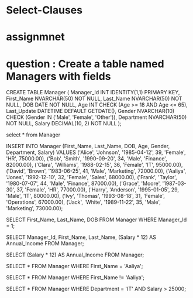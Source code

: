 # Select-Clauses
# assignmnet

# question : Create a table named Managers with fields 






CREATE TABLE Manager (
    Manager_Id INT IDENTITY(1,1) PRIMARY KEY,
    First_Name NVARCHAR(50) NOT NULL,
    Last_Name NVARCHAR(50) NOT NULL,
    DOB DATE NOT NULL,
    Age INT CHECK (Age >= 18 AND Age <= 65),
    Last_Update DATETIME DEFAULT GETDATE(),
    Gender NVARCHAR(10) CHECK (Gender IN ('Male', 'Female', 'Other')),
    Department NVARCHAR(50) NOT NULL,
    Salary DECIMAL(10, 2) NOT NULL
);



select * from Manager

INSERT INTO Manager (First_Name, Last_Name, DOB, Age, Gender, Department, Salary)
VALUES 
('Alice', 'Johnson', '1985-04-12', 39, 'Female', 'HR', 75000.00),
('Bob', 'Smith', '1990-09-20', 34, 'Male', 'Finance', 82000.00),
('Clara', 'Williams', '1988-02-15', 36, 'Female', 'IT', 95000.00),
('David', 'Brown', '1983-06-25', 41, 'Male', 'Marketing', 72000.00),
('Aaliya', 'Jones', '1992-12-10', 32, 'Female', 'Sales', 68000.00),
('Frank', 'Taylor', '1980-07-07', 44, 'Male', 'Finance', 87000.00),
('Grace', 'Moore', '1987-03-30', 37, 'Female', 'HR', 77000.00),
('Harry', 'Anderson', '1995-01-05', 29, 'Male', 'IT', 80000.00),
('Ivy', 'Thomas', '1993-08-18', 31, 'Female', 'Operations', 67000.00),
('Jack', 'White', '1989-11-22', 35, 'Male', 'Marketing', 73000.00);



SELECT First_Name, Last_Name, DOB 
FROM Manager 
WHERE Manager_Id = 1;


SELECT Manager_Id, First_Name, Last_Name, (Salary * 12) AS Annual_Income 
FROM Manager;

SELECT (Salary * 12) AS Annual_Income 
FROM Manager;

SELECT * 
FROM Manager 
WHERE First_Name = 'Aaliya';

SELECT * 
FROM Manager
WHERE First_Name != 'Aaliya';

SELECT * 
FROM Manager
WHERE Department = 'IT' AND Salary > 25000;
